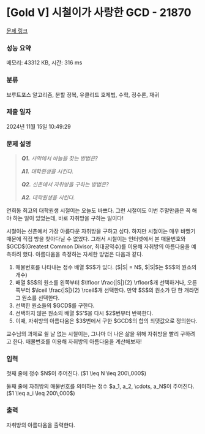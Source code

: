 # [Gold V] 시철이가 사랑한 GCD - 21870 

[문제 링크](https://www.acmicpc.net/problem/21870) 

### 성능 요약

메모리: 43312 KB, 시간: 316 ms

### 분류

브루트포스 알고리즘, 분할 정복, 유클리드 호제법, 수학, 정수론, 재귀

### 제출 일자

2024년 11월 15일 10:49:29

### 문제 설명

<blockquote>
<p><em><strong>Q1.</strong> 사막에서 바늘을 찾는 방법은?</em></p>

<p><em><strong>A1.</strong> 대학원생을 시킨다.</em></p>

<p><em><strong>Q2.</strong> 신촌에서 자취방을 구하는 방법은?</em></p>

<p><em><strong>A2.</strong> 대학원생을 시킨다.</em></p>
</blockquote>

<p>연희동 최고의 대학원생 시철이는 오늘도 바쁘다. 그런 시철이도 이번 주말만큼은 꼭 해야 하는 일이 있었는데, 바로 자취방을 구하는 일이다!</p>

<p>시철이는 신촌에서 가장 아름다운 자취방을 구하고 싶다. 하지만 시철이는 매우 바빴기 때문에 직접 방을 찾아다닐 수 없었다. 그래서 시철이는 인터넷에서 본 매물번호와 $GCD$(Greatest Common Divisor, 최대공약수)를 이용해 자취방의 아름다움을 예측하려 했다. 아름다움을 측정하는 자세한 방법은 다음과 같다.</p>

<ol>
	<li>매물번호를 나타내는 정수 배열 $S$가 있다. ($|S| = N$, $|S|$는 $S$의 원소의 개수)</li>
	<li>배열 $S$의 원소를 왼쪽부터 $\lfloor \frac{|S|}{2} \rfloor$개 선택하거나, 오른쪽부터 $\lceil \frac{|S|}{2} \rceil$개 선택한다. 만약 $S$의 원소가 단 한 개라면 그 원소를 선택한다.</li>
	<li>선택한 원소들의 $GCD$를 구한다.</li>
	<li>선택하지 않은 원소의 배열 $S'$을 다시 $2$번부터 반복한다. </li>
	<li>이때, 자취방의 아름다움은 $3$번에서 구한 $GCD$의 합의 최댓값으로 정의한다.</li>
</ol>

<p>교수님의 과제로 쉴 날 없는 시철이는, 그나마 더 나은 삶을 위해 자취방을 빨리 구하려고 한다. 매물번호를 이용해 자취방의 아름다움을 계산해보자!</p>

### 입력 

 <p>첫째 줄에 정수 $N$이 주어진다. ($1 \leq N \leq 200\,000$)</p>

<p>둘째 줄에 자취방의 매물번호를 의미하는 정수 $a_1, a_2, \cdots, a_N$이 주어진다. ($1 \leq a_i \leq 200\,000$)</p>

### 출력 

 <p>자취방의 아름다움을 출력한다.</p>

